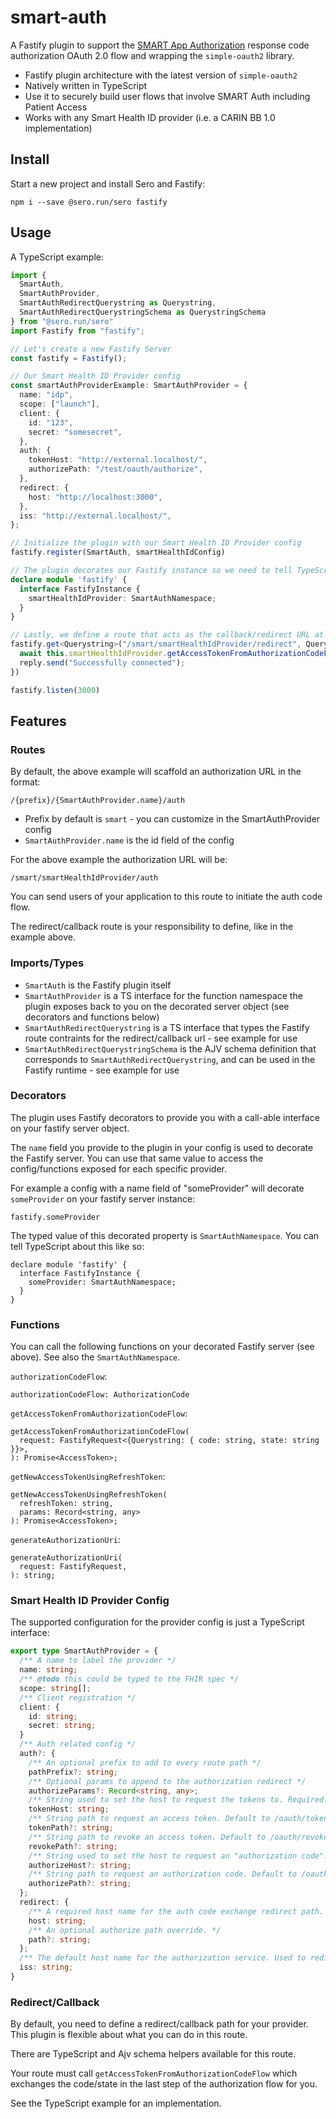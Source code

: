 # smart-auth

A Fastify plugin to support the [SMART App Authorization](https://docs.smarthealthit.org/authorization/) response code authorization OAuth 2.0 flow and wrapping the `simple-oauth2` library.

* Fastify plugin architecture with the latest version of `simple-oauth2`
* Natively written in TypeScript
* Use it to securely build user flows that involve SMART Auth including Patient Access
* Works with any Smart Health ID provider (i.e. a CARIN BB 1.0 implementation)

## Install

Start a new project and install Sero and Fastify:

`npm i --save @sero.run/sero fastify`

## Usage

A TypeScript example:

```typescript
import {
  SmartAuth,
  SmartAuthProvider,
  SmartAuthRedirectQuerystring as Querystring,
  SmartAuthRedirectQuerystringSchema as QuerystringSchema
} from "@sero.run/sero"
import Fastify from "fastify";

// Let's create a new Fastify Server
const fastify = Fastify();

// Our Smart Health ID Provider config
const smartAuthProviderExample: SmartAuthProvider = {
  name: "idp",
  scope: ["launch"],
  client: {
    id: "123",
    secret: "somesecret",
  },
  auth: {
    tokenHost: "http://external.localhost/",
    authorizePath: "/test/oauth/authorize",
  },
  redirect: {
    host: "http://localhost:3000",
  },
  iss: "http://external.localhost/",
};

// Initialize the plugin with our Smart Health ID Provider config
fastify.register(SmartAuth, smartHealthIdConfig)

// The plugin decorates our Fastify instance so we need to tell TypeScript
declare module 'fastify' {
  interface FastifyInstance {
    smartHealthIdProvider: SmartAuthNamespace;
  }
}

// Lastly, we define a route that acts as the callback/redirect URL at the end of the response code authorization flow
fastify.get<Querystring>("/smart/smartHealthIdProvider/redirect", QuerystringSchema, async function (request, reply) {
  await this.smartHealthIdProvider.getAccessTokenFromAuthorizationCodeFlow(request)
  reply.send("Successfully connected");
})

fastify.listen(3000)
```

## Features

### Routes

By default, the above example will scaffold an authorization URL in the format:

`/{prefix}/{SmartAuthProvider.name}/auth`

* Prefix by default is `smart` - you can customize in the SmartAuthProvider config 
* `SmartAuthProvider.name` is the id field of the config

For the above example the authorization URL will be:

`/smart/smartHealthIdProvider/auth`

You can send users of your application to this route to initiate the auth code flow.

The redirect/callback route is your responsibility to define, like in the example above.

### Imports/Types

* `SmartAuth` is the Fastify plugin itself
* `SmartAuthProvider` is a TS interface for the function namespace the plugin exposes back to you on the decorated server object (see decorators and functions below)
* `SmartAuthRedirectQuerystring` is a TS interface that types the Fastify route contraints for the redirect/callback url - see example for use
* `SmartAuthRedirectQuerystringSchema` is the AJV schema definition that corresponds to `SmartAuthRedirectQuerystring`, and can be used in the Fastify runtime - see example for use

### Decorators

The plugin uses Fastify decorators to provide you with a call-able interface on your fastify server object.

The `name` field you provide to the plugin in your config is used to decorate the Fastify server. You can use that same value to access the config/functions exposed for each specific provider.

For example a config with a name field of "someProvider" will decorate `someProvider` on your fastify server instance:

```
fastify.someProvider
```

The typed value of this decorated property is `SmartAuthNamespace`. You can tell TypeScript about this like so:

```
declare module 'fastify' {
  interface FastifyInstance {
    someProvider: SmartAuthNamespace;
  }
}
```

### Functions

You can call the following functions on your decorated Fastify server (see above). See also the `SmartAuthNamespace`.

`authorizationCodeFlow`:

```
authorizationCodeFlow: AuthorizationCode
```

`getAccessTokenFromAuthorizationCodeFlow`:

```
getAccessTokenFromAuthorizationCodeFlow(
  request: FastifyRequest<{Querystring: { code: string, state: string }}>,
): Promise<AccessToken>;
```

`getNewAccessTokenUsingRefreshToken`:

```
getNewAccessTokenUsingRefreshToken(
  refreshToken: string,
  params: Record<string, any>
): Promise<AccessToken>;
```

`generateAuthorizationUri`:

```
generateAuthorizationUri(
  request: FastifyRequest,
): string;
```

### Smart Health ID Provider Config

The supported configuration for the provider config is just a TypeScript interface:

```typescript
export type SmartAuthProvider = {
  /** A name to label the provider */
  name: string;
  /** @todo this could be typed to the FHIR spec */
  scope: string[];
  /** Client registration */
  client: {
    id: string;
    secret: string;
  }
  /** Auth related config */
  auth?: {
    /** An optional prefix to add to every route path */
    pathPrefix?: string;
    /** Optional params to append to the authorization redirect */
    authorizeParams?: Record<string, any>;
    /** String used to set the host to request the tokens to. Required. */
    tokenHost: string;
    /** String path to request an access token. Default to /oauth/token. */
    tokenPath?: string;
    /** String path to revoke an access token. Default to /oauth/revoke. */
    revokePath?: string;
    /** String used to set the host to request an "authorization code". Default to the value set on auth.tokenHost. */
    authorizeHost?: string;
    /** String path to request an authorization code. Default to /oauth/authorize. */
    authorizePath?: string;
  };
  redirect: {
    /** A required host name for the auth code exchange redirect path. */
    host: string;
    /** An optional authorize path override. */
    path?: string;
  };
  /** The default host name for the authorization service. Used to redirect users to the authorization URL. */
  iss: string;
}
```
### Redirect/Callback 

By default, you need to define a redirect/callback path for your provider. This plugin is flexible about what you can do in this route.

There are TypeScript and Ajv schema helpers available for this route.

Your route must call `getAccessTokenFromAuthorizationCodeFlow` which exchanges the code/state in the last step of the authorization flow for you.

See the TypeScript example for an implementation.